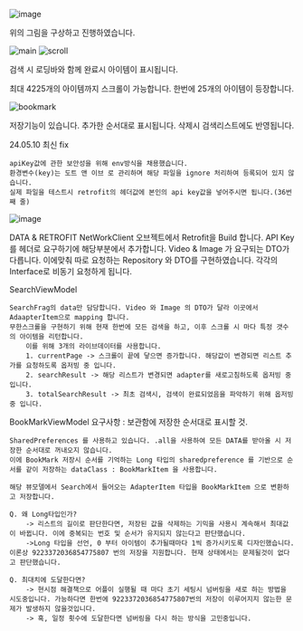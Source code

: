 ![image](https://github.com/Sth-bear/KakaoSearch/assets/72172581/88bd81da-543b-42e3-8988-fb56ea650579)

위의 그림을 구상하고 진행하였습니다. 


![main](https://github.com/Sth-bear/KakaoSearch/assets/72172581/a7a5738c-e1ba-4567-8dad-ccb86b6a343d) ![scroll](https://github.com/Sth-bear/KakaoSearch/assets/72172581/aa47b573-9039-43c6-bd9b-7ea14fc36db4)

검색 시 로딩바와 함께 완료시 아이템이 표시됩니다. 



최대 4225개의 아이템까지 스크롤이 가능합니다. 한번에 25개의 아이템이 등장합니다. 


![bookmark](https://github.com/Sth-bear/KakaoSearch/assets/72172581/c6a7e8ae-606e-469f-a35a-1f90ce46bce9)

저장기능이 있습니다. 추가한 순서대로 표시됩니다. 삭제시 검색리스트에도 반영됩니다.


24.05.10 최신 fix

 	apiKey값에 관한 보안성을 위해 env방식을 채용했습니다. 
  	환경변수(key)는 도트 앤 이브 로 관리하며 해당 파일을 ignore 처리하여 등록되어 있지 않습니다. 
   	실제 파일을 테스트시 retrofit의 헤더값에 본인의 api key값을 넣어주시면 됩니다.(36번째 줄)
![image](https://github.com/Sth-bear/KakaoSearch/assets/72172581/973b5da8-99f7-4a4e-a5a9-dba3a102a45d)




DATA & RETROFIT 
  NetWorkClient 오브젝트에서 Retrofit을 Build 합니다. API Key를 헤더로 요구하기에 해당부분에서 추가합니다.
  Video & Image 가 요구되는 DTO가 다릅니다. 이에맞춰 따로 요청하는 Repository 와 DTO를 구현하였습니다. 각각의 Interface로 비동기 요청하게 됩니다. 

SearchViewModel
	
  	SearchFrag의 data만 담당합니다. Video 와 Image 의 DTO가 달라 이곳에서 AdaapterItem으로 mapping 합니다. 
   	무한스크롤을 구현하기 위해 현재 한번에 모든 검색을 하고, 이후 스크롤 시 마다 특정 갯수의 아이템을 리턴합니다. 
    	이를 위해 3개의 라이브데이터를 사용합니다. 
     	1. currentPage -> 스크롤이 끝에 닿으면 증가합니다. 해당값이 변경되면 리스트 추가를 요청하도록 옵저빙 중 입니다.
      	2. searchResult -> 해당 리스트가 변경되면 adapter를 새로고침하도록 옵저빙 중 입니다.
        3. totalSearchResult -> 최초 검색시, 검색이 완료되었음을 파악하기 위해 옵저빙 중 입니다.

BookMarkViewModel
  	요구사항 : 보관함에 저장한 순서대로 표시할 것. 

 	SharedPreferences 를 사용하고 있습니다. .all을 사용하여 모든 DATA를 받아올 시 저장한 순서대로 꺼내오지 않습니다. 
	이에 BookMark 저장시 순서를 기억하는 Long 타입의 sharedpreference 를 기반으로 순서를 같이 저장하는 dataClass : BookMarkItem 을 사용합니다. 
 
  	해당 뷰모델에서 Search에서 들어오는 AdapterItem 타입을 BookMarkItem 으로 변환하고 저장합니다.

  	Q. 왜 Long타입인가? 
	  	-> 리스트의 길이로 판단한다면, 저장된 값을 삭제하는 기믹을 사용시 계속해서 최대값이 바뀝니다. 이에 중복되는 번호 및 순서가 유지되지 않는다고 판단했습니다. 
	 	->Long 타입을 선언, 0 부터 아이템이 추가될때마다 1씩 증가시키도록 디자인했습니다. 이론상 9223372036854775807 번의 저장을 지원합니다. 현재 상태에서는 문제될것이 없다고 판단했습니다.

	Q. 최대치에 도달한다면?
		-> 현시점 해결책으로 어플이 실행될 때 마다 초기 세팅시 넘버링을 새로 하는 방법을 시도중입니다. 가능하다면 한번에 9223372036854775807번의 저장이 이루어지지 않는한 문제가 발생하지 않을것입니다. 
		-> 혹, 일정 횟수에 도달한다면 넘버링을 다시 하는 방식을 고민중입니다.
